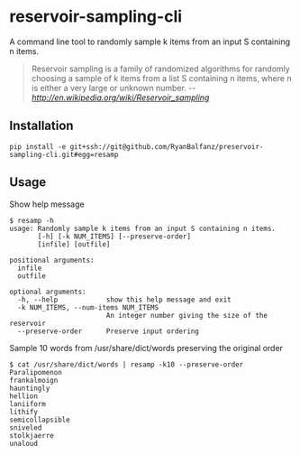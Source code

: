 reservoir-sampling-cli
======================

A command line tool to randomly sample k items from an input S containing n items.

> Reservoir sampling is a family of randomized algorithms for randomly choosing a sample of k items from a list S containing n items, where n is either a very large or unknown number.
> --<cite><http://en.wikipedia.org/wiki/Reservoir_sampling></cite>

Installation
------------

	pip install -e git+ssh://git@github.com/RyanBalfanz/preservoir-sampling-cli.git#egg=resamp

Usage
-----

Show help message

	$ resamp -h
	usage: Randomly sample k items from an input S containing n items.
	       [-h] [-k NUM_ITEMS] [--preserve-order]
	       [infile] [outfile]

	positional arguments:
	  infile
	  outfile

	optional arguments:
	  -h, --help            show this help message and exit
	  -k NUM_ITEMS, --num-items NUM_ITEMS
	                        An integer number giving the size of the reservoir
	  --preserve-order      Preserve input ordering

Sample 10 words from /usr/share/dict/words preserving the original order

	$ cat /usr/share/dict/words | resamp -k10 --preserve-order
	Paralipomenon
	frankalmoign
	hauntingly
	hellion
	laniiform
	lithify
	semicollapsible
	sniveled
	stolkjaerre
	unaloud
